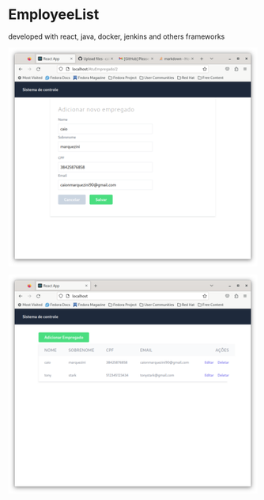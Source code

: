 # EmployeeList
developed with react, java, docker, jenkins and others frameworks

![alt text](https://github.com/caion90/EmployeeList/blob/main/tela_adicionar.png?raw=true)

![alt text](https://github.com/caion90/EmployeeList/blob/main/tela_principal.png?raw=true)
